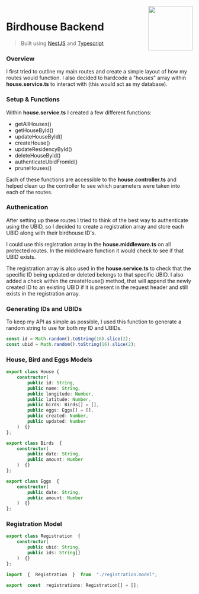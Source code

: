 <img width="120px" src="https://camo.githubusercontent.com/5f54c0817521724a2deae8dedf0c280a589fd0aa9bffd7f19fa6254bb52e996a/68747470733a2f2f6e6573746a732e636f6d2f696d672f6c6f676f2d736d616c6c2e737667" align="right" />

# Birdhouse Backend
> Built using [NestJS](https://nestjs.com/) and [Typescript](https://www.typescriptlang.org/)

### Overview

I first tried to outline my main routes and create a simple layout of how my routes would function. I also decided to hardcode a "houses" array within **house.service.ts** to interact with (this would act as my database).

### Setup & Functions

Within **house.service.ts** I created a few different functions:

 - getAllHouses()
 - getHouseById()
 - updateHouseById()
 - createHouse()
 - updateResidencyById()
 - deleteHouseById()
 - authenticateUbidFromId()
 - pruneHouses()

Each of these functions are accessible to the **house.controller.ts** and helped clean up the controller to see which parameters were taken into each of the routes.

### Authenication
After setting up these routes I tried to think of the best way to authenticate using the UBID, so I decided to create a registration array and store each UBID along with their birdhouse ID's.

I could use this registration array in the **house.middleware.ts** on all protected routes. In the middleware function it would check to see if that UBID exists.

The registration array is also used in the **house.service.ts** to check that the specific ID being updated or deleted belongs to that specific UBID. I also added a check within the createHouse() method, that will append the newly created ID to an existing UBID if it is present in the request header and still exists in the registration array.

### Generating IDs and UBIDs
To keep my API as simple as possible, I used this function to generate a random string to use for both my ID and UBIDs.
```typescript
const id = Math.random().toString(16).slice(2);
const ubid = Math.random().toString(16).slice(2);
```

### House, Bird and Eggs Models
```typescript
export class House {
	constructor(
		public id: String,
		public name: String,
		public longitude: Number,
		public latitude: Number,
		public birds: Birds[] = [],
		public eggs: Eggs[] = [],
		public created: Number,
		public updated: Number
	)  {}
};
```
```typescript
export class Birds  {
	constructor(
		public date: String,
		public amount: Number
	)  {}
};
```
```typescript
export class Eggs  {
	constructor(
		public date: String,
		public amount: Number
	)  {}
};
```
### Registration Model
```typescript
export class Registration  {
	constructor(
		public ubid: String,
		public ids: String[]
	)  {}
};
```
```typescript
import  {  Registration  }  from  "./registration.model";

export  const  registrations: Registration[] = [];
```
